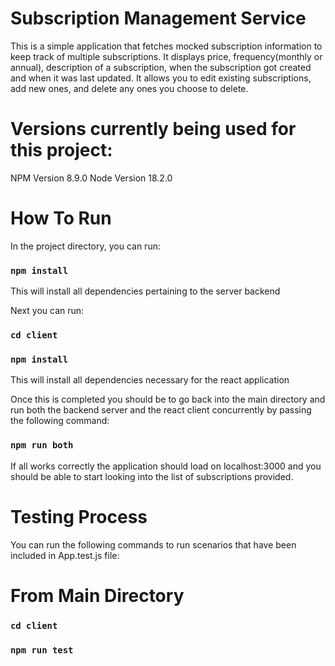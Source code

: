 # Subscription Management Service

This is a simple application that fetches mocked subscription information to keep track of multiple subscriptions. It displays price, frequency(monthly or annual), description of a subscription, when the subscription got created and when it was last updated. It allows you to edit existing subscriptions, add new ones, and delete any ones you choose to delete.

# Versions currently being used for this project:

NPM Version 8.9.0
Node Version 18.2.0

# How To Run

In the project directory, you can run:

### `npm install`

This will install all dependencies pertaining to the server backend

Next you can run:

### `cd client`

### `npm install`

This will install all dependencies necessary for the react application

Once this is completed you should be to go back into the main directory and run both the backend server and the react client concurrently by passing the following command:

### `npm run both`

If all works correctly the application should load on localhost:3000 and you should be able to start looking into the list of subscriptions provided.

# Testing Process

You can run the following commands to run scenarios that have been included in App.test.js file:

# From Main Directory

### `cd client`

### `npm run test`
